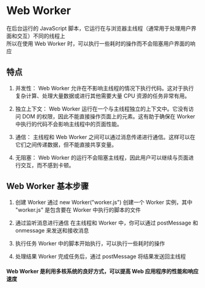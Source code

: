 # Web Worker 
在后台运行的 JavaScript 脚本，它运行在与浏览器主线程（通常用于处理用户界面和交互）不同的线程上  
所以在使用 Web Worker 时，可以执行一些耗时的操作而不会阻塞用户界面的响应

## 特点
1. 并发性： Web Worker 允许在不影响主线程的情况下执行代码。这对于执行复杂计算、处理大量数据或进行其他需要大量 CPU 资源的任务非常有用。

2. 独立上下文： Web Worker 运行在一个与主线程独立的上下文中。它没有访问 DOM 的权限，因此不能直接操作页面上的元素。这有助于确保在 Worker 中执行的代码不会影响主线程中的页面性能。

3. 通信： 主线程和 Web Worker 之间可以通过消息传递进行通信。这样可以在它们之间传递数据，但不能直接共享变量。

4. 无阻塞： Web Worker 的运行不会阻塞主线程，因此用户可以继续与页面进行交互，而不感到卡顿。

## Web Worker 基本步骤
1. 创建 Worker
通过 new Worker("worker.js") 创建一个 Worker 实例，其中 "worker.js" 是包含要在 Worker 中执行的脚本的文件  

2. 通过监听消息进行通信
在主线程和 Worker 中，你可以通过 postMessage 和 onmessage 来发送和接收消息  

3. 执行任务
Worker 中的脚本开始执行，可以执行一些耗时的操作  

4. 处理结果
Worker 完成任务后，通过 postMessage 将结果发送回主线程  

#### Web Worker 是利用多核系统的良好方式，可以提高 Web 应用程序的性能和响应速度
